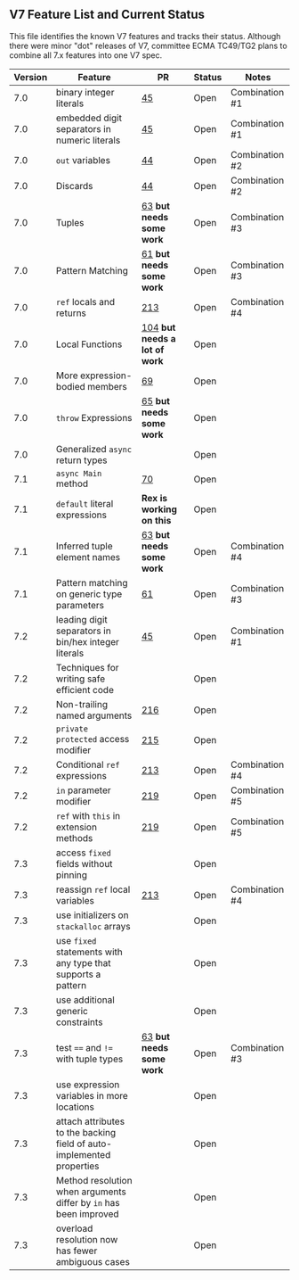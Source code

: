 ## V7 Feature List and Current Status

This file identifies the known V7 features and tracks their status. Although there were minor "dot" releases of V7, committee ECMA TC49/TG2 plans to combine all 7.x features into one V7 spec.

Version | Feature | PR | Status | Notes
------- | ------- | -- | ------ | ------
7.0 | binary integer literals | [45](https://github.com/ECMA-TC49-TG2/csharpstandard/pull/45) | Open | Combination #1
7.0 | embedded digit separators in numeric literals | [45](https://github.com/ECMA-TC49-TG2/csharpstandard/pull/45) | Open |  Combination #1
7.0 | `out` variables | [44](https://github.com/ECMA-TC49-TG2/csharpstandard/pull/44) | Open |  Combination #2
7.0 | Discards | [44](https://github.com/ECMA-TC49-TG2/csharpstandard/pull/44) | Open |  Combination #2
7.0 | Tuples | [63](https://github.com/ECMA-TC49-TG2/csharpstandard/pull/63) **but needs some work** | Open |  Combination #3
7.0 | Pattern Matching | [61](https://github.com/ECMA-TC49-TG2/csharpstandard/pull/61) **but needs some work** | Open |  Combination #3
7.0 | `ref` locals and returns | [213](https://github.com/ECMA-TC49-TG2/csharpstandard/pull/213) | Open | Combination #4
7.0 | Local Functions | [104](https://github.com/ECMA-TC49-TG2/csharpstandard/pull/104) **but needs a lot of work** | Open | 
7.0 | More expression-bodied members | [69](https://github.com/ECMA-TC49-TG2/csharpstandard/pull/69) | Open |  
7.0 | `throw` Expressions | [65](https://github.com/ECMA-TC49-TG2/csharpstandard/pull/65) **but needs some work** | Open |  
7.0 | Generalized `async` return types | | Open | 
7.1 | `async Main` method | [70](https://github.com/ECMA-TC49-TG2/csharpstandard/pull/70) | Open |  
7.1 | `default` literal expressions | **Rex is working on this** | Open |  
7.1 | Inferred tuple element names | [63](https://github.com/ECMA-TC49-TG2/csharpstandard/pull/63) **but needs some work** | Open |  Combination #4
7.1 | Pattern matching on generic type parameters | [61](https://github.com/ECMA-TC49-TG2/csharpstandard/pull/61) | Open |  Combination #3
7.2 | leading digit separators in bin/hex integer literals | [45](https://github.com/ECMA-TC49-TG2/csharpstandard/pull/45) | Open |  Combination #1
7.2 | Techniques for writing safe efficient code |  | Open | 
7.2 | Non-trailing named arguments | [216](https://github.com/ECMA-TC49-TG2/csharpstandard/pull/216) | Open | | 
7.2 | `private protected` access modifier | [215](https://github.com/ECMA-TC49-TG2/csharpstandard/pull/215) | Open | 
7.2 | Conditional `ref` expressions | [213](https://github.com/ECMA-TC49-TG2/csharpstandard/pull/213) | Open | Combination #4
7.2 | `in` parameter modifier | [219](https://github.com/ECMA-TC49-TG2/csharpstandard/pull/219) | Open | Combination #5
7.2 | `ref` with `this` in extension methods | [219](https://github.com/ECMA-TC49-TG2/csharpstandard/pull/219) | Open | Combination #5
7.3 | access `fixed` fields without pinning | | Open |  
7.3 | reassign `ref` local variables | [213](https://github.com/ECMA-TC49-TG2/csharpstandard/pull/213) | Open | Combination #4
7.3 | use initializers on `stackalloc` arrays | | Open |  
7.3 | use `fixed` statements with any type that supports a pattern | | Open |  
7.3 | use additional generic constraints | | Open |  
7.3 | test `==` and `!=` with tuple types | [63](https://github.com/ECMA-TC49-TG2/csharpstandard/pull/63) **but needs some work** | Open |  Combination #3
7.3 | use expression variables in more locations | | Open |  
7.3 | attach attributes to the backing field of auto-implemented properties | | Open |  
7.3 | Method resolution when arguments differ by `in` has been improved | | Open |  
7.3 | overload resolution now has fewer ambiguous cases | | Open |  
